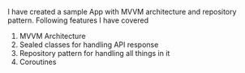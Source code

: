 

I have created a sample App with MVVM architecture and repository pattern. Following features I have covered
 1. MVVM Architecture
 2. Sealed classes for handling API response
 3. Repository pattern for handling all things in it
 4. Coroutines  

